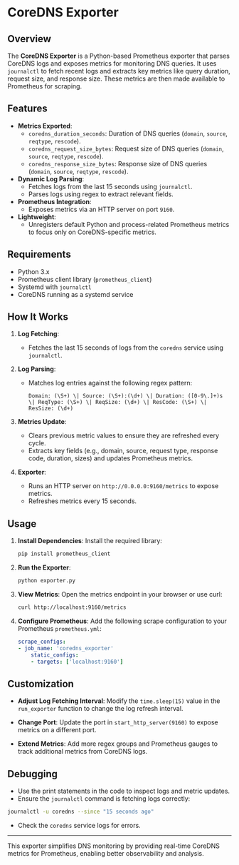 # CoreDNS Exporter

## Overview

The **CoreDNS Exporter** is a Python-based Prometheus exporter that parses CoreDNS logs and exposes metrics for monitoring DNS queries. It uses `journalctl` to fetch recent logs and extracts key metrics like query duration, request size, and response size. These metrics are then made available to Prometheus for scraping.

## Features

- **Metrics Exported**:
  - `coredns_duration_seconds`: Duration of DNS queries (`domain`, `source`, `reqtype`, `rescode`).
  - `coredns_request_size_bytes`: Request size of DNS queries (`domain`, `source`, `reqtype`, `rescode`).
  - `coredns_response_size_bytes`: Response size of DNS queries (`domain`, `source`, `reqtype`, `rescode`).
- **Dynamic Log Parsing**:
  - Fetches logs from the last 15 seconds using `journalctl`.
  - Parses logs using regex to extract relevant fields.
- **Prometheus Integration**:
  - Exposes metrics via an HTTP server on port `9160`.
- **Lightweight**:
  - Unregisters default Python and process-related Prometheus metrics to focus only on CoreDNS-specific metrics.

## Requirements

- Python 3.x
- Prometheus client library (`prometheus_client`)
- Systemd with `journalctl`
- CoreDNS running as a systemd service

## How It Works

1. **Log Fetching**:
   - Fetches the last 15 seconds of logs from the `coredns` service using `journalctl`.

2. **Log Parsing**:
   - Matches log entries against the following regex pattern:
     ```regex
     Domain: (\S+) \| Source: (\S+):(\d+) \| Duration: ([0-9\.]+)s \| ReqType: (\S+) \| ReqSize: (\d+) \| ResCode: (\S+) \| ResSize: (\d+)
     ```

3. **Metrics Update**:
   - Clears previous metric values to ensure they are refreshed every cycle.
   - Extracts key fields (e.g., domain, source, request type, response code, duration, sizes) and updates Prometheus metrics.

4. **Exporter**:
   - Runs an HTTP server on `http://0.0.0.0:9160/metrics` to expose metrics.
   - Refreshes metrics every 15 seconds.

## Usage

1. **Install Dependencies**:
   Install the required library:
   ```bash
   pip install prometheus_client
    ```
2. **Run the Exporter**:

    ```bash
    python exporter.py
    ```

3. **View Metrics**: Open the metrics endpoint in your browser or use curl:

    ```bash
    curl http://localhost:9160/metrics
    ```

4. **Configure Prometheus**: Add the following scrape configuration to your Prometheus `prometheus.yml`:

    ```yaml
    scrape_configs:
    - job_name: 'coredns_exporter'
        static_configs:
        - targets: ['localhost:9160']
    ```

## Customization
* **Adjust Log Fetching Interval**: Modify the `time.sleep(15)` value in the `run_exporter` function to change the log refresh interval.

* **Change Port**: Update the port in `start_http_server(9160)` to expose metrics on a different port.

* **Extend Metrics**: Add more regex groups and Prometheus gauges to track additional metrics from CoreDNS logs.

## Debugging
* Use the print statements in the code to inspect logs and metric updates.
* Ensure the `journalctl` command is fetching logs correctly:

```bash
journalctl -u coredns --since "15 seconds ago"
```

* Check the `coredns` service logs for errors.

---

This exporter simplifies DNS monitoring by providing real-time CoreDNS metrics for Prometheus, enabling better observability and analysis.